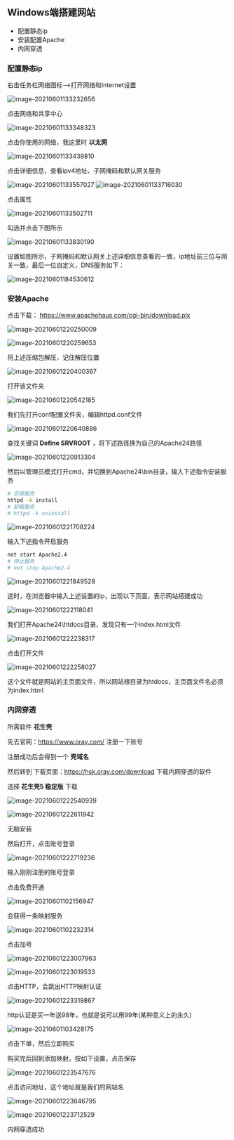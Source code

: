 ## Windows端搭建网站

- 配置静态ip
- 安装配置Apache
- 内网穿透



### 配置静态ip

右击任务栏网络图标-->打开网络和Internet设置

![image-20210601133232656](https://img2020.cnblogs.com/blog/2213660/202106/2213660-20210601133234081-627482171.png) 

点击网络和共享中心

![image-20210601133348323](https://img2020.cnblogs.com/blog/2213660/202106/2213660-20210601133349243-226115540.png) 

点击你使用的网络，我这里时 **以太网** 

![image-20210601133439810](https://img2020.cnblogs.com/blog/2213660/202106/2213660-20210601133440321-124452037.png) 

点击详细信息，查看ipv4地址、子网掩码和默认网关服务

![image-20210601133557027](https://img2020.cnblogs.com/blog/2213660/202106/2213660-20210601133557568-1569584834.png) ![image-20210601133716030](https://img2020.cnblogs.com/blog/2213660/202106/2213660-20210601133716544-1664188703.png)

点击属性

![image-20210601133502711](https://img2020.cnblogs.com/blog/2213660/202106/2213660-20210601133503239-353728168.png) 

勾选并点击下图所示

![image-20210601133830190](https://img2020.cnblogs.com/blog/2213660/202106/2213660-20210601133830738-1721431698.png) 

设置如图所示，子网掩码和默认网关上述详细信息查看的一致，ip地址前三位与网关一致，最后一位自定义，DNS服务如下：

![image-20210601184530612](https://img2020.cnblogs.com/blog/2213660/202106/2213660-20210601184532122-1464880167.png) 



### 安装Apache

点击下载： https://www.apachehaus.com/cgi-bin/download.plx 

![image-20210601220250009](https://img2020.cnblogs.com/blog/2213660/202106/2213660-20210601220251321-1825202185.png) 

![image-20210601220259653](https://img2020.cnblogs.com/blog/2213660/202106/2213660-20210601220300945-1717626531.png) 

将上述压缩包解压，记住解压位置

![image-20210601220400367](https://img2020.cnblogs.com/blog/2213660/202106/2213660-20210601220401663-1282284507.png) 

打开该文件夹

![image-20210601220542185](https://img2020.cnblogs.com/blog/2213660/202106/2213660-20210601220544045-1689359008.png) 

我们先打开conf配置文件夹，编辑httpd.conf文件

![image-20210601220640886](https://img2020.cnblogs.com/blog/2213660/202106/2213660-20210601220642148-682493478.png) 

查找关键词 **Define SRVROOT** ，将下述路径换为自己的Apache24路径

![image-20210601220913304](https://img2020.cnblogs.com/blog/2213660/202106/2213660-20210601220914541-444135944.png) 

然后以管理员模式打开cmd，并切换到Apache24\bin目录，输入下述指令安装服务

```bash
# 安装服务
httpd -k install
# 卸载服务
# httpd -k uninstall
```

![image-20210601221708224](https://img2020.cnblogs.com/blog/2213660/202106/2213660-20210601221710097-1137969434.png) 

输入下述指令开启服务

```bash
net start Apache2.4
# 停止服务
# net stop Apache2.4
```

![image-20210601221849528](https://img2020.cnblogs.com/blog/2213660/202106/2213660-20210601221850794-167309360.png) 

这时，在浏览器中输入上述设置的ip，出现以下页面，表示网站搭建成功

![image-20210601222118041](https://img2020.cnblogs.com/blog/2213660/202106/2213660-20210601222119411-459636682.png) 

我们打开Apache24\htdocs目录，发现只有一个index.html文件

![image-20210601222238317](https://img2020.cnblogs.com/blog/2213660/202106/2213660-20210601222239619-391317888.png) 

点击打开文件

![image-20210601222258027](https://img2020.cnblogs.com/blog/2213660/202106/2213660-20210601222259420-104586729.png) 

这个文件就是网站的主页面文件，所以网站根目录为htdocs，主页面文件名必须为index.html



### 内网穿透

所需软件 **花生壳** 

先去官网：https://www.oray.com/ 注册一下账号

注册成功后会得到一个 **壳域名** 

然后转到 下载页面：https://hsk.oray.com/download 下载内网穿透的软件

选择 **花生壳5 稳定版** 下载

![image-20210601222540939](https://img2020.cnblogs.com/blog/2213660/202106/2213660-20210601222542397-160513004.png) 

![image-20210601222611942](https://img2020.cnblogs.com/blog/2213660/202106/2213660-20210601222613191-1196283053.png) 

无脑安装

然后打开，点击账号登录

![image-20210601222719236](https://img2020.cnblogs.com/blog/2213660/202106/2213660-20210601222721277-472135152.png) 

输入刚刚注册的账号登录

点击免费开通

![image-20210601102156947](https://img2020.cnblogs.com/blog/2213660/202106/2213660-20210601102157360-1436723801.png) 

会获得一条映射服务

![image-20210601102232314](https://img2020.cnblogs.com/blog/2213660/202106/2213660-20210601102232728-650423094.png) 

点击加号

![image-20210601223007963](https://img2020.cnblogs.com/blog/2213660/202106/2213660-20210601223009344-361311374.png) 

![image-20210601223019533](https://img2020.cnblogs.com/blog/2213660/202106/2213660-20210601223020840-506639256.png) 

点击HTTP，会跳出HTTP映射认证

![image-20210601223319867](https://img2020.cnblogs.com/blog/2213660/202106/2213660-20210601223321123-1492605706.png) 

http认证是买一年送98年，也就是说可以用99年(某种意义上的永久)

![image-20210601103428175](https://img2020.cnblogs.com/blog/2213660/202106/2213660-20210601103428586-818086182.png) 

点击下单，然后立即购买

购买完后回到添加映射，按如下设置，点击保存

![image-20210601223547676](https://img2020.cnblogs.com/blog/2213660/202106/2213660-20210601223548999-1648977952.png) 

点击访问地址，这个地址就是我们的网站名

![image-20210601223646795](https://img2020.cnblogs.com/blog/2213660/202106/2213660-20210601223648093-1226482386.png) 

![image-20210601223712529](https://img2020.cnblogs.com/blog/2213660/202106/2213660-20210601223713893-776981635.png) 

内网穿透成功



